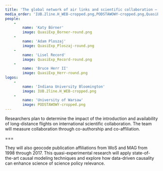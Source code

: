 ```yaml
---
title: 'The global network of air links and scientific collaboration – a quasi-experimental analysis '
media_order: 'IUB.2line.H_WEB-cropped.png,PODSTAWOWY-cropped.png,QuasiExp_Borner-round.png,QuasiExp_Herr-round.png,QuasiExp_Ploszaj-round.png,QuasiExp_Record-round.png'
people:
    -
        name: 'Katy Börner'
        image: QuasiExp_Borner-round.png
    -
        name: 'Adam Ploszaj'
        image: QuasiExp_Ploszaj-round.png
    -
        name: 'Lisel Record'
        image: QuasiExp_Record-round.png
    -
        name: 'Bruce Herr II'
        image: QuasiExp_Herr-round.png
logos:
    -
        name: 'Indiana University Bloomington'
        image: IUB.2line.H_WEB-cropped.png
    -
        name: 'University of Warsaw'
        image: PODSTAWOWY-cropped.png
---
```


Researchers plan to determine the impact of the introduction and availability of long-distance flights on international scientific collaboration. The team will measure collaboration through co-authorship and co-affiliation.

===

They will also geocode publication affiliations from WoS and MAG from 1998 through 2017. This quasi-experimental research will apply state-of-the-art causal modeling techniques and explore how data-driven causality can enhance science of science policy relevance.